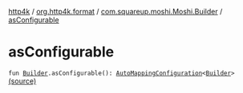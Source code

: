 [http4k](../../index.md) / [org.http4k.format](../index.md) / [com.squareup.moshi.Moshi.Builder](index.md) / [asConfigurable](./as-configurable.md)

# asConfigurable

`fun `[`Builder`](http://square.github.io/moshi/1.x/moshi/com/squareup/moshi/Moshi/Builder.html)`.asConfigurable(): `[`AutoMappingConfiguration`](../-auto-mapping-configuration/index.md)`<`[`Builder`](http://square.github.io/moshi/1.x/moshi/com/squareup/moshi/Moshi/Builder.html)`>` [(source)](https://github.com/http4k/http4k/blob/master/http4k-format-moshi/src/main/kotlin/org/http4k/format/internalMoshi.kt#L39)